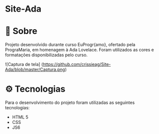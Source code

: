 # Site-Ada

# :page_facing_up: Sobre #

Projeto desenvolvido durante curso EuProgr{amo}, ofertado pela PrograMaria, em homenagem à Ada Lovelace. Foram utilizados as cores e formatações disponibilizadas pelo curso.

 ![Captura de tela] (https://github.com/crissieag/Site-Ada/blob/master/Captura.png)

# :gear: Tecnologias #

Para o desenvolvimento do projeto foram utilizadas as seguintes tecnologias:

* HTML 5
* CSS
* JS6
